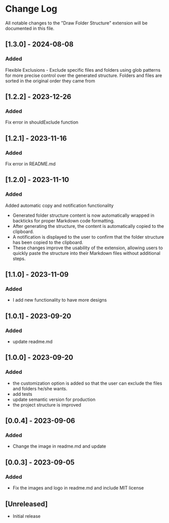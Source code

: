 # Change Log

All notable changes to the "Draw Folder Structure" extension will be documented in this file.

## [1.3.0] - 2024-08-08

### Added

Flexible Exclusions - Exclude specific files and folders using glob patterns for more precise control over the generated structure.
Folders and files are sorted in the original order they came from

## [1.2.2] - 2023-12-26

### Added

Fix error in shouldExclude function

## [1.2.1] - 2023-11-16

### Added

Fix error in README.md

## [1.2.0] - 2023-11-10

### Added

Added automatic copy and notification functionality

- Generated folder structure content is now automatically wrapped in backticks for proper Markdown code formatting.
- After generating the structure, the content is automatically copied to the clipboard.
- A notification is displayed to the user to confirm that the folder structure has been copied to the clipboard.
- These changes improve the usability of the extension, allowing users to quickly paste the structure into their Markdown files without additional steps.

## [1.1.0] - 2023-11-09

### Added

- I add new functionality to have more designs

## [1.0.1] - 2023-09-20

### Added

- update readme.md

## [1.0.0] - 2023-09-20

### Added

- the customization option is added so that the user can exclude the files and folders he/she wants.
- add tests
- update semantic version for production
- the project structure is improved

## [0.0.4] - 2023-09-06

### Added

- Change the image in readme.md and update

## [0.0.3] - 2023-09-05

### Added

- Fix the images and logo in readme.md and include MIT license

## [Unreleased]

- Initial release
